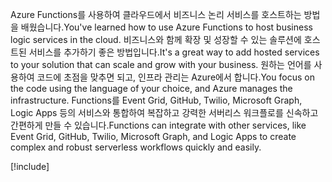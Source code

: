 <span data-ttu-id="210b0-101">Azure Functions를 사용하여 클라우드에서 비즈니스 논리 서비스를 호스트하는 방법을 배웠습니다.</span><span class="sxs-lookup"><span data-stu-id="210b0-101">You've learned how to use Azure Functions to host business logic services in the cloud.</span></span> <span data-ttu-id="210b0-102">비즈니스와 함께 확장 및 성장할 수 있는 솔루션에 호스트된 서비스를 추가하기 좋은 방법입니다.</span><span class="sxs-lookup"><span data-stu-id="210b0-102">It's a great way to add hosted services to your solution that can scale and grow with your business.</span></span> <span data-ttu-id="210b0-103">원하는 언어를 사용하여 코드에 초점을 맞추면 되고, 인프라 관리는 Azure에서 합니다.</span><span class="sxs-lookup"><span data-stu-id="210b0-103">You focus on the code using the language of your choice, and Azure manages the infrastructure.</span></span> <span data-ttu-id="210b0-104">Functions를 Event Grid, GitHub, Twilio, Microsoft Graph, Logic Apps 등의 서비스와 통합하여 복잡하고 강력한 서버리스 워크플로를 신속하고 간편하게 만들 수 있습니다.</span><span class="sxs-lookup"><span data-stu-id="210b0-104">Functions can integrate with other services, like Event Grid, GitHub, Twilio, Microsoft Graph, and Logic Apps to create complex and robust serverless workflows quickly and easily.</span></span>

[!include[](../../../includes/azure-sandbox-cleanup.md)]
